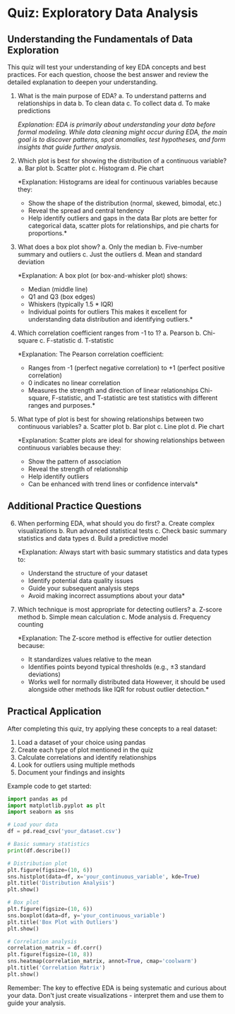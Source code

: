 # Quiz: Exploratory Data Analysis

## Understanding the Fundamentals of Data Exploration

This quiz will test your understanding of key EDA concepts and best practices. For each question, choose the best answer and review the detailed explanation to deepen your understanding.

1. What is the main purpose of EDA?
   a. To understand patterns and relationships in data
   b. To clean data
   c. To collect data
   d. To make predictions

   *Explanation: EDA is primarily about understanding your data before formal modeling. While data cleaning might occur during EDA, the main goal is to discover patterns, spot anomalies, test hypotheses, and form insights that guide further analysis.*

2. Which plot is best for showing the distribution of a continuous variable?
   a. Bar plot
   b. Scatter plot
   c. Histogram
   d. Pie chart

   *Explanation: Histograms are ideal for continuous variables because they:
   - Show the shape of the distribution (normal, skewed, bimodal, etc.)
   - Reveal the spread and central tendency
   - Help identify outliers and gaps in the data
   Bar plots are better for categorical data, scatter plots for relationships, and pie charts for proportions.*

3. What does a box plot show?
   a. Only the median
   b. Five-number summary and outliers
   c. Just the outliers
   d. Mean and standard deviation

   *Explanation: A box plot (or box-and-whisker plot) shows:
   - Median (middle line)
   - Q1 and Q3 (box edges)
   - Whiskers (typically 1.5 * IQR)
   - Individual points for outliers
   This makes it excellent for understanding data distribution and identifying outliers.*

4. Which correlation coefficient ranges from -1 to 1?
   a. Pearson
   b. Chi-square
   c. F-statistic
   d. T-statistic

   *Explanation: The Pearson correlation coefficient:
   - Ranges from -1 (perfect negative correlation) to +1 (perfect positive correlation)
   - 0 indicates no linear correlation
   - Measures the strength and direction of linear relationships
   Chi-square, F-statistic, and T-statistic are test statistics with different ranges and purposes.*

5. What type of plot is best for showing relationships between two continuous variables?
   a. Scatter plot
   b. Bar plot
   c. Line plot
   d. Pie chart

   *Explanation: Scatter plots are ideal for showing relationships between continuous variables because they:
   - Show the pattern of association
   - Reveal the strength of relationship
   - Help identify outliers
   - Can be enhanced with trend lines or confidence intervals*

## Additional Practice Questions

6. When performing EDA, what should you do first?
   a. Create complex visualizations
   b. Run advanced statistical tests
   c. Check basic summary statistics and data types
   d. Build a predictive model

   *Explanation: Always start with basic summary statistics and data types to:
   - Understand the structure of your dataset
   - Identify potential data quality issues
   - Guide your subsequent analysis steps
   - Avoid making incorrect assumptions about your data*

7. Which technique is most appropriate for detecting outliers?
   a. Z-score method
   b. Simple mean calculation
   c. Mode analysis
   d. Frequency counting

   *Explanation: The Z-score method is effective for outlier detection because:
   - It standardizes values relative to the mean
   - Identifies points beyond typical thresholds (e.g., ±3 standard deviations)
   - Works well for normally distributed data
   However, it should be used alongside other methods like IQR for robust outlier detection.*

## Practical Application

After completing this quiz, try applying these concepts to a real dataset:

1. Load a dataset of your choice using pandas
2. Create each type of plot mentioned in the quiz
3. Calculate correlations and identify relationships
4. Look for outliers using multiple methods
5. Document your findings and insights

Example code to get started:
```python
import pandas as pd
import matplotlib.pyplot as plt
import seaborn as sns

# Load your data
df = pd.read_csv('your_dataset.csv')

# Basic summary statistics
print(df.describe())

# Distribution plot
plt.figure(figsize=(10, 6))
sns.histplot(data=df, x='your_continuous_variable', kde=True)
plt.title('Distribution Analysis')
plt.show()

# Box plot
plt.figure(figsize=(10, 6))
sns.boxplot(data=df, y='your_continuous_variable')
plt.title('Box Plot with Outliers')
plt.show()

# Correlation analysis
correlation_matrix = df.corr()
plt.figure(figsize=(10, 8))
sns.heatmap(correlation_matrix, annot=True, cmap='coolwarm')
plt.title('Correlation Matrix')
plt.show()
```

Remember: The key to effective EDA is being systematic and curious about your data. Don't just create visualizations - interpret them and use them to guide your analysis.
